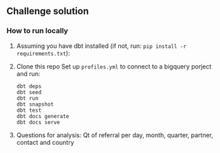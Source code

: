 ## Challenge solution

### How to run locally

1. Assuming you have dbt installed (if not, run: ```pip install -r requirements.txt```):

2. Clone this repo
Set up ```profiles.yml``` to connect to a bigquery porject and run:
    ```
    dbt deps
    dbt seed
    dbt run
    dbt snapshot
    dbt test
    dbt docs generate
    dbt docs serve
    ```

3. Questions for analysis: Qt of referral per day, month, quarter, partner, contact and country